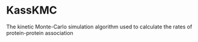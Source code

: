 # KassKMC
The kinetic Monte-Carlo simulation algorithm used to calculate the rates of protein-protein association
